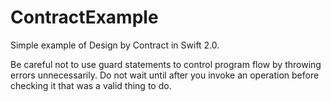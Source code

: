 # ContractExample
Simple example of Design by Contract in Swift 2.0.

Be careful not to use guard statements to control program flow by throwing errors unnecessarily.  Do not wait until after you invoke an operation before checking it that was a valid thing to do.
